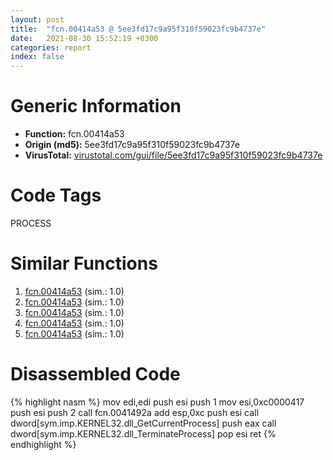 ```yaml
---
layout: post
title:  "fcn.00414a53 @ 5ee3fd17c9a95f310f59023fc9b4737e"
date:   2021-08-30 15:52:19 +0300
categories: report
index: false
---
```


# Generic Information
- **Function:** fcn.00414a53
- **Origin (md5):** 5ee3fd17c9a95f310f59023fc9b4737e
- **VirusTotal:** [virustotal.com/gui/file/5ee3fd17c9a95f310f59023fc9b4737e][virustotal_ref]

# Code Tags
<span class="tag" id="PROCESS">PROCESS</span>


# Similar Functions

1. [fcn.00414a53][similar_1_ref] (sim.: 1.0)
2. [fcn.00414a53][similar_2_ref] (sim.: 1.0)
3. [fcn.00414a53][similar_3_ref] (sim.: 1.0)
4. [fcn.00414a53][similar_4_ref] (sim.: 1.0)
5. [fcn.00414a53][similar_5_ref] (sim.: 1.0)


# Disassembled Code

{% highlight nasm %}
mov edi,edi
push esi
push 1
mov esi,0xc0000417
push esi
push 2
call fcn.0041492a
add esp,0xc
push esi
call dword[sym.imp.KERNEL32.dll_GetCurrentProcess]
push eax
call dword[sym.imp.KERNEL32.dll_TerminateProcess]
pop esi
ret 
{% endhighlight %}


[similar_1_ref]: /report/fcn.00414a53@44a756939733df3681808b122b91651f
[similar_2_ref]: /report/fcn.00414a53@6e426bd8e348fab7a17ba317fb0f2d87
[similar_3_ref]: /report/fcn.00414a53@38222995e97af76fefbfcbebfb4f9df6
[similar_4_ref]: /report/fcn.00414a53@4e3033826014f003be2266887761c806
[similar_5_ref]: /report/fcn.00414a53@4145a3cd012c27a513ec76436468549a
[virustotal_ref]: https://www.virustotal.com/gui/file/5ee3fd17c9a95f310f59023fc9b4737e